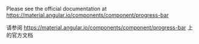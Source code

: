 Please see the official documentation at <https://material.angular.io/components/component/progress-bar>

请参阅 <https://material.angular.io/components/component/progress-bar> 上的官方文档
